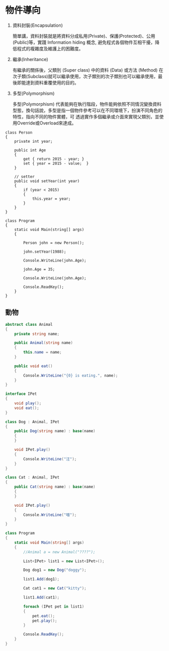 # 物件導向

1. 資料封裝(Encapsulation)

   簡單講，資料封裝就是將資料分成私用(Private)、保護(Protected)、公用(Public)等，實踐 Information hiding 概念, 避免程式各個物件互相干擾，降低程式的複雜度及維護上的困難度。 

2. 繼承(Inheritance)

   有繼承的關係後，父類別 (Super class) 中的資料 (Data) 或方法 (Method) 在次子類(Subclass)就可以繼承使用，次子類別的次子類別也可以繼承使用，最後即能達到資料重覆使用的目的。

3. 多型(Polymorphism)

   多型(Polymorphism) 代表能夠在執行階段，物件能夠依照不同情況變換資料型態，換句話說，多型是指一個物件參考可以在不同環境下，扮演不同角色的特性，指向不同的物件實體，可 透過實作多個繼承或介面來實現父類別，並使用Override或Overload來達成。
   
```
class Person
{
    private int year;

    public int Age
    {
        get { return 2015 - year; }
        set { year = 2015 - value;  }
    }

    // setter
    public void setYear(int year)
    {
        if (year < 2015)
        {
            this.year = year;
        }
    }
}

class Program
{
    static void Main(string[] args)
    {

        Person john = new Person();

        john.setYear(1988);

        Console.WriteLine(john.Age);

        john.Age = 35;

        Console.WriteLine(john.Age);

        Console.ReadKey();
    }
}
```



## 動物

```cs
abstract class Animal
{
    private string name;

    public Animal(string name)
    {
        this.name = name;
    }

    public void eat()
    {
        Console.WriteLine("{0} is eating.", name);
    }
}

interface IPet
{
    void play();
    void eat();
}

class Dog : Animal, IPet
{
    public Dog(string name) : base(name)
    {
    }

    void IPet.play()
    {
        Console.WriteLine("汪");
    }
}

class Cat : Animal, IPet
{
    public Cat(string name) : base(name)
    {
    }

    void IPet.play()
    {
        Console.WriteLine("喵");
    }
}

class Program
{
    static void Main(string[] args)
    {
        //Animal a = new Animal("????");

        List<IPet> list1 = new List<IPet>();

        Dog dog1 = new Dog("doggy");

        list1.Add(dog1);

        Cat cat1 = new Cat("kitty");

        list1.Add(cat1);

        foreach (IPet pet in list1)
        {
            pet.eat();
            pet.play();
        }

        Console.ReadKey();
    }
}
```